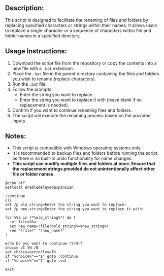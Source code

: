 ## Description:
This script is designed to facilitate the renaming of files and folders by replacing specified characters or strings within their names. It allows users to replace a single character or a sequence of characters within file and folder names in a specified directory.

## Usage Instructions:
1. Download the script file from the repository or copy the contents into a new file with a `.bat` extension.
2. Place the `.bat` file in the parent directory containing the files and folders you wish to rename (replace characters).
3. Run the `.bat` file.
4. Follow the prompts:
   - Enter the string you want to replace.
   - Enter the string you want to replace it with (leave blank if no replacement is needed).
5. Confirm if you want to continue renaming files and folders.
6. The script will execute the renaming process based on the provided inputs.

## Notes:
- This script is compatible with Windows operating systems only.
- It is recommended to backup files and folders before running the script, as there is no built-in undo functionality for name changes.
- **This script can modify multiple files and folders at once. Ensure that the replacement strings provided do not unintentionally affect other file or folder names.**

```batch
@echo off
setlocal enabledelayedexpansion

:continue
cls
set /p old_string=Enter the string you want to replace: 
set /p new_string=Enter the string you want to replace it with: 

for %%a in (*%old_string%*) do (
  set file=%%a
  set new_name=!file:%old_string%=%new_string%!
  ren "!file!" "!new_name!"
)

echo Do you want to continue (Y/N)?
choice /C YN /N
set choice=%errorlevel%
if "%choice%"=="1" goto :continue
if "%choice%"=="2" goto :eof

exit
```

